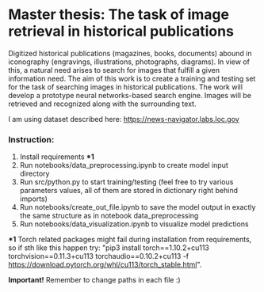 # Master thesis: The task of image retrieval in historical publications
Digitized historical publications (magazines, books, documents) abound in iconography (engravings, illustrations, photographs, diagrams). In view of this, a natural need arises to search for images that fulfill a given information need. The aim of this work is to create a training and testing set for the task of searching images in historical publications. The work will develop a prototype neural networks-based search engine. Images will be retrieved and recognized along with the surrounding text.

I am using dataset described here: https://news-navigator.labs.loc.gov

### Instruction:

1. Install requirements <b>*1</b> 
2. Run notebooks/data_preprocessing.ipynb to create model input directory 
3. Run src/python.py to start training/testing (feel free to try various parameters values, all of them are stored in dictionary right behind imports)
4. Run notebooks/create_out_file.ipynb to save the model output in exactly the same structure as in notebook data_preprocessing
5. Run notebooks/data_visualization.ipynb to visualize model predictions 

<b>*1</b> Torch related packages might fail during installation from requirements, so if sth like this happen try: "pip3 install torch==1.10.2+cu113 torchvision==0.11.3+cu113 torchaudio==0.10.2+cu113 -f https://download.pytorch.org/whl/cu113/torch_stable.html".

<b>Important!</b> Remember to change paths in each file :) 